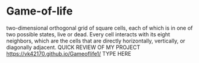 # Game-of-life
two-dimensional orthogonal grid of square cells, each of which is in one of two possible states, live or dead. Every cell interacts with its eight neighbors, which are the cells that are directly horizontally, vertically, or diagonally adjacent.
QUICK REVIEW OF MY PROJECT https://vk42170.github.io/Gameoflife1/ TYPE HERE
